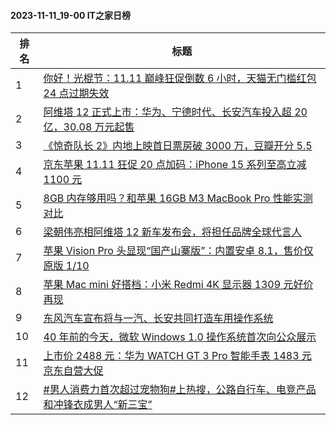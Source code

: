 #### 2023-11-11_19-00  IT之家日榜

| 排名 | 标题|
| --- | ---|
| 1 | [你好！光棍节：11.11 巅峰狂促倒数 6 小时，天猫无门槛红包 24 点过期失效](https://www.ithome.com/0/731/755.htm) |
| 2 | [阿维塔 12 正式上市：华为、宁德时代、长安汽车投入超 20 亿，30.08 万元起售](https://www.ithome.com/0/731/731.htm) |
| 3 | [《惊奇队长 2》内地上映首日票房破 3000 万，豆瓣开分 5.5](https://www.ithome.com/0/731/747.htm) |
| 4 | [京东苹果 11.11 狂促 20 点加码：iPhone 15 系列至高立减 1100 元](https://www.ithome.com/0/731/698.htm) |
| 5 | [8GB 内存够用吗？和苹果 16GB M3 MacBook Pro 性能实测对比](https://www.ithome.com/0/731/767.htm) |
| 6 | [梁朝伟亮相阿维塔 12 新车发布会，将担任品牌全球代言人](https://www.ithome.com/0/731/732.htm) |
| 7 | [苹果 Vision Pro 头显现“国产山寨版”：内置安卓 8.1，售价仅原版 1/10](https://www.ithome.com/0/731/738.htm) |
| 8 | [苹果 Mac mini 好搭档：小米 Redmi 4K 显示器 1309 元好价再现](https://www.ithome.com/0/731/756.htm) |
| 9 | [东风汽车宣布将与一汽、长安共同打造车用操作系统](https://www.ithome.com/0/731/744.htm) |
| 10 | [40 年前的今天，微软 Windows 1.0 操作系统首次向公众展示](https://www.ithome.com/0/731/754.htm) |
| 11 | [上市价 2488 元：华为 WATCH GT 3 Pro 智能手表 1483 元京东自营大促](https://www.ithome.com/0/731/749.htm) |
| 12 | [#男人消费力首次超过宠物狗#上热搜，公路自行车、电竞产品和冲锋衣成男人“新三宝”](https://www.ithome.com/0/731/822.htm) |
